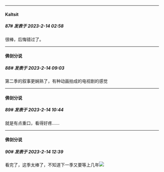 
*****

####  Kaltsit  
##### 87#       发表于 2023-2-14 02:58

很棒，后悔错过了。


*****

####  佛剑分说  
##### 88#       发表于 2023-2-14 09:03

第二季的叙事更娴熟了，有种动画拍成的电视剧的感觉


*****

####  佛剑分说  
##### 89#       发表于 2023-2-14 10:44

就是有点重口，看得好疼……


*****

####  佛剑分说  
##### 90#       发表于 2023-2-14 12:39

看完了，这季太棒了，不知道下一季又要等上几年<img src="https://static.saraba1st.com/image/smiley/face2017/068.png" referrerpolicy="no-referrer">

